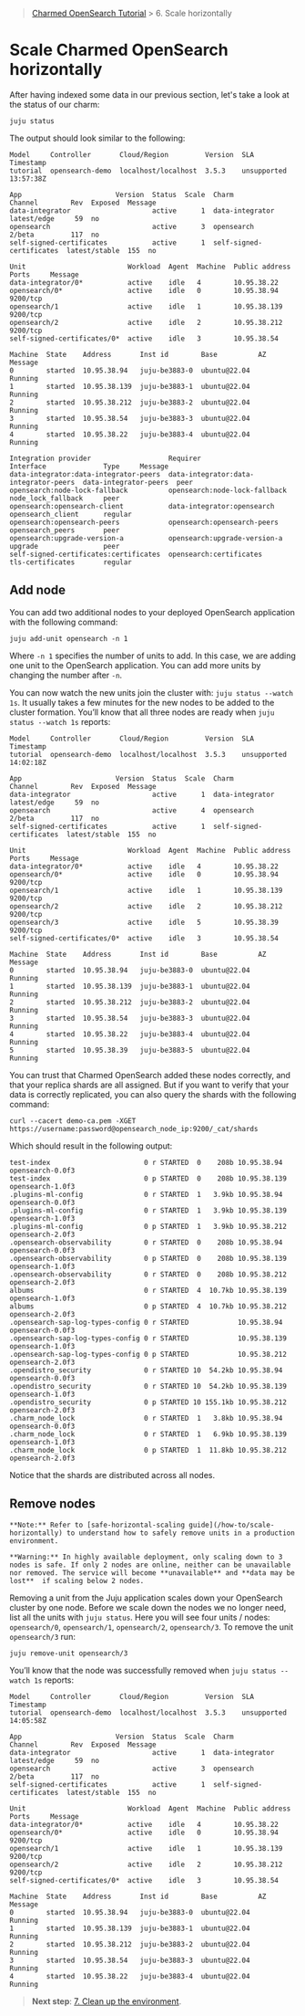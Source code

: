 
>[Charmed OpenSearch Tutorial](/tutorial/tutorial) > 6. Scale horizontally

# Scale Charmed OpenSearch horizontally

After having indexed some data in our previous section, let's take a look at the status of our charm:

```shell
juju status
```
The output should look similar to the following:

```shell
Model     Controller       Cloud/Region         Version  SLA          Timestamp
tutorial  opensearch-demo  localhost/localhost  3.5.3    unsupported  13:57:38Z

App                       Version  Status  Scale  Charm                     Channel        Rev  Exposed  Message
data-integrator                    active      1  data-integrator           latest/edge     59  no
opensearch                         active      3  opensearch                2/beta         117  no
self-signed-certificates           active      1  self-signed-certificates  latest/stable  155  no

Unit                         Workload  Agent  Machine  Public address  Ports     Message
data-integrator/0*           active    idle   4        10.95.38.22
opensearch/0*                active    idle   0        10.95.38.94     9200/tcp
opensearch/1                 active    idle   1        10.95.38.139    9200/tcp
opensearch/2                 active    idle   2        10.95.38.212    9200/tcp
self-signed-certificates/0*  active    idle   3        10.95.38.54

Machine  State    Address       Inst id        Base          AZ  Message
0        started  10.95.38.94   juju-be3883-0  ubuntu@22.04      Running
1        started  10.95.38.139  juju-be3883-1  ubuntu@22.04      Running
2        started  10.95.38.212  juju-be3883-2  ubuntu@22.04      Running
3        started  10.95.38.54   juju-be3883-3  ubuntu@22.04      Running
4        started  10.95.38.22   juju-be3883-4  ubuntu@22.04      Running

Integration provider                   Requirer                               Interface              Type     Message
data-integrator:data-integrator-peers  data-integrator:data-integrator-peers  data-integrator-peers  peer
opensearch:node-lock-fallback          opensearch:node-lock-fallback          node_lock_fallback     peer
opensearch:opensearch-client           data-integrator:opensearch             opensearch_client      regular
opensearch:opensearch-peers            opensearch:opensearch-peers            opensearch_peers       peer
opensearch:upgrade-version-a           opensearch:upgrade-version-a           upgrade                peer
self-signed-certificates:certificates  opensearch:certificates                tls-certificates       regular
```

## Add node
You can add two additional nodes to your deployed OpenSearch application with the following command:

```shell
juju add-unit opensearch -n 1
```

Where `-n 1` specifies the number of units to add. In this case, we are adding one unit to the OpenSearch application. You can add more units by changing the number after `-n`.

You can now watch the new units join the cluster with: `juju status --watch 1s`. It usually takes a few minutes for the new nodes to be added to the cluster formation. You’ll know that all three nodes are ready when `juju status --watch 1s` reports:

```shell
Model     Controller       Cloud/Region         Version  SLA          Timestamp
tutorial  opensearch-demo  localhost/localhost  3.5.3    unsupported  14:02:18Z

App                       Version  Status  Scale  Charm                     Channel        Rev  Exposed  Message
data-integrator                    active      1  data-integrator           latest/edge     59  no
opensearch                         active      4  opensearch                2/beta         117  no
self-signed-certificates           active      1  self-signed-certificates  latest/stable  155  no

Unit                         Workload  Agent  Machine  Public address  Ports     Message
data-integrator/0*           active    idle   4        10.95.38.22
opensearch/0*                active    idle   0        10.95.38.94     9200/tcp
opensearch/1                 active    idle   1        10.95.38.139    9200/tcp
opensearch/2                 active    idle   2        10.95.38.212    9200/tcp
opensearch/3                 active    idle   5        10.95.38.39     9200/tcp
self-signed-certificates/0*  active    idle   3        10.95.38.54

Machine  State    Address       Inst id        Base          AZ  Message
0        started  10.95.38.94   juju-be3883-0  ubuntu@22.04      Running
1        started  10.95.38.139  juju-be3883-1  ubuntu@22.04      Running
2        started  10.95.38.212  juju-be3883-2  ubuntu@22.04      Running
3        started  10.95.38.54   juju-be3883-3  ubuntu@22.04      Running
4        started  10.95.38.22   juju-be3883-4  ubuntu@22.04      Running
5        started  10.95.38.39   juju-be3883-5  ubuntu@22.04      Running
```


You can trust that Charmed OpenSearch added these nodes correctly, and that your replica shards are all assigned. But if you want to verify that your data is correctly replicated, you can also query the shards with the following command:

```shell
curl --cacert demo-ca.pem -XGET https://username:password@opensearch_node_ip:9200/_cat/shards
```

Which should result in the following output:

```shell
test-index                       0 r STARTED  0    208b 10.95.38.94  opensearch-0.0f3
test-index                       0 p STARTED  0    208b 10.95.38.139 opensearch-1.0f3
.plugins-ml-config               0 r STARTED  1   3.9kb 10.95.38.94  opensearch-0.0f3
.plugins-ml-config               0 r STARTED  1   3.9kb 10.95.38.139 opensearch-1.0f3
.plugins-ml-config               0 p STARTED  1   3.9kb 10.95.38.212 opensearch-2.0f3
.opensearch-observability        0 r STARTED  0    208b 10.95.38.94  opensearch-0.0f3
.opensearch-observability        0 p STARTED  0    208b 10.95.38.139 opensearch-1.0f3
.opensearch-observability        0 r STARTED  0    208b 10.95.38.212 opensearch-2.0f3
albums                           0 r STARTED  4  10.7kb 10.95.38.139 opensearch-1.0f3
albums                           0 p STARTED  4  10.7kb 10.95.38.212 opensearch-2.0f3
.opensearch-sap-log-types-config 0 r STARTED            10.95.38.94  opensearch-0.0f3
.opensearch-sap-log-types-config 0 r STARTED            10.95.38.139 opensearch-1.0f3
.opensearch-sap-log-types-config 0 p STARTED            10.95.38.212 opensearch-2.0f3
.opendistro_security             0 r STARTED 10  54.2kb 10.95.38.94  opensearch-0.0f3
.opendistro_security             0 r STARTED 10  54.2kb 10.95.38.139 opensearch-1.0f3
.opendistro_security             0 p STARTED 10 155.1kb 10.95.38.212 opensearch-2.0f3
.charm_node_lock                 0 r STARTED  1   3.8kb 10.95.38.94  opensearch-0.0f3
.charm_node_lock                 0 r STARTED  1   6.9kb 10.95.38.139 opensearch-1.0f3
.charm_node_lock                 0 p STARTED  1  11.8kb 10.95.38.212 opensearch-2.0f3
```

Notice that the shards are distributed across all nodes.


## Remove nodes
```{caution}
**Note:** Refer to [safe-horizontal-scaling guide](/how-to/scale-horizontally) to understand how to safely remove units in a production environment.
```

```{caution}
**Warning:** In highly available deployment, only scaling down to 3 nodes is safe. If only 2 nodes are online, neither can be unavailable nor removed. The service will become **unavailable** and **data may be lost**  if scaling below 2 nodes.
```

Removing a unit from the Juju application scales down your OpenSearch cluster by one node. Before we scale down the nodes we no longer need, list all the units with `juju status`. Here you will see four units / nodes: `opensearch/0`, `opensearch/1`, `opensearch/2`, `opensearch/3`. To remove the unit `opensearch/3` run:

```shell
juju remove-unit opensearch/3
```

You’ll know that the node was successfully removed when `juju status --watch 1s` reports:

```shell
Model     Controller       Cloud/Region         Version  SLA          Timestamp
tutorial  opensearch-demo  localhost/localhost  3.5.3    unsupported  14:05:58Z

App                       Version  Status  Scale  Charm                     Channel        Rev  Exposed  Message
data-integrator                    active      1  data-integrator           latest/edge     59  no
opensearch                         active      3  opensearch                2/beta         117  no
self-signed-certificates           active      1  self-signed-certificates  latest/stable  155  no

Unit                         Workload  Agent  Machine  Public address  Ports     Message
data-integrator/0*           active    idle   4        10.95.38.22
opensearch/0*                active    idle   0        10.95.38.94     9200/tcp
opensearch/1                 active    idle   1        10.95.38.139    9200/tcp
opensearch/2                 active    idle   2        10.95.38.212    9200/tcp
self-signed-certificates/0*  active    idle   3        10.95.38.54

Machine  State    Address       Inst id        Base          AZ  Message
0        started  10.95.38.94   juju-be3883-0  ubuntu@22.04      Running
1        started  10.95.38.139  juju-be3883-1  ubuntu@22.04      Running
2        started  10.95.38.212  juju-be3883-2  ubuntu@22.04      Running
3        started  10.95.38.54   juju-be3883-3  ubuntu@22.04      Running
4        started  10.95.38.22   juju-be3883-4  ubuntu@22.04      Running
```

>**Next step**: [7. Clean up the environment](/tutorial/7-clean-up-the-environment).

